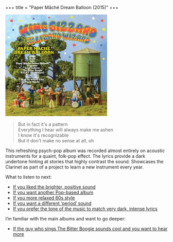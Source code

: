 +++
title = "Paper Mâché Dream Balloon (2015)"
+++

![album cover of Paper Mache Dream Balloon](./cover.jpg)

> But in fact it's a pattern  
> Everything I hear will always make me ashen  
> I know it's recognizable  
> But it don't make no sense at all, oh

This refreshing psych-pop album was recorded almost entirely on acoustic instruments for a quaint, folk-pop effect. The lyrics provide a dark undertone hinting at stories that highly contrast the sound. Showcases the Clarinet as part of a project to learn a new instrument every year.

What to listen to next:

*   [If you liked the brighter, positive sound](/releases/butterfly-3000)
*   [If you want another Pop-based album](/releases/changes)
*   [If you more relaxed 60s style](/releases/float-along-fill-your-lungs)
*   [If you want a different ‘period’ sound](/releases/fishing-for-fishies)
*   [If you prefer the tone of the music to match very dark, intense lyrics](/releases/infest-the-rats-nest)

I’m familiar with the main albums and want to go deeper:

*   [If the guy who sings The Bitter Boogie sounds cool and you want to hear more](/releases/the-murlocs)
